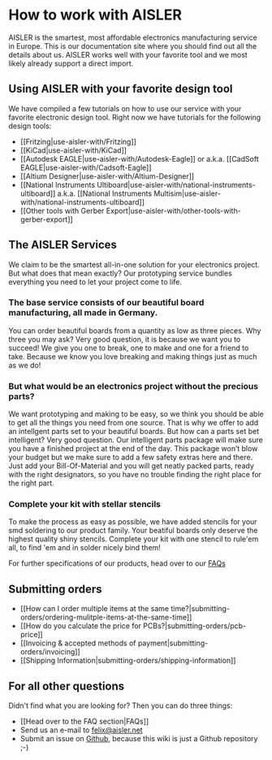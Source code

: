 # How to work with AISLER

AISLER is the smartest, most affordable electronics manufacturing service in Europe. This is our documentation site where you should find out all the details about us. AISLER works well with your favorite tool and we most likely already support a direct import.

## Using AISLER with your favorite design tool
We have compiled a few tutorials on how to use our service with your favorite electronic design tool. Right now we have tutorials for the following design tools:

- [[Fritzing|use-aisler-with/Fritzing]]
- [[KiCad|use-aisler-with/KiCad]]
- [[Autodesk EAGLE|use-aisler-with/Autodesk-Eagle]] or a.k.a. [[CadSoft EAGLE|use-aisler-with/Cadsoft-Eagle]]
- [[Altium Designer|use-aisler-with/Altium-Designer]]
- [[National Instruments Ultiboard|use-aisler-with/national-instruments-ultiboard]] a.k.a. [[National Instruments Multisim|use-aisler-with/national-instruments-ultiboard]]
- [[Other tools with Gerber Export|use-aisler-with/other-tools-with-gerber-export]]

## The AISLER Services ##

We claim to be the smartest all-in-one solution for your electronics project. But what does that mean exactly?
Our prototyping service bundles everything you need to let your project come to life.

### The base service consists of our beautiful board manufacturing, all made in Germany. ###

You can order beautiful boards from a quantity as low as three pieces. Why three you may ask? Very good question, it is because we want you to succeed! We give you one to break, one to make and one for a friend to take. Because we know you love breaking and making things just as much as we do!

### But what would be an electronics project without the precious parts? ###

We want prototyping and making to be easy, so we think you should be able to get all the things you need from one source. That is why we offer to add an intellgent parts set to your beautiful boards. But how can a parts set bet intelligent? Very good question. Our intelligent parts package will make sure you have a finished project at the end of the day. This package won’t blow your budget but we make sure to add a few safety extras here and there. 
Just add your Bill-Of-Material and you will get neatly packed parts, ready with the right designators, so you have no trouble finding the right place for the right part.

### Complete your kit with stellar stencils ###

To make the process as easy as possible, we have added stencils for your smd soldering to our product family. Your beatiful boards only deserve the highest quality shiny stencils. Complete your kit with one stencil to rule'em all, to find 'em and in solder nicely bind them!

For further specifications of our products, head over to our [FAQs](https://go.aisler.net/wiki/FAQs)

## Submitting orders
- [[How can I order multiple items at the same time?|submitting-orders/ordering-mulitple-items-at-the-same-time]]
- [[How do you calculate the price for PCBs?|submitting-orders/pcb-price]]
- [[Invoicing & accepted methods of payment|submitting-orders/invoicing]]
- [[Shipping Information|submitting-orders/shipping-information]]



## For all other questions ##
Didn't find what you are looking for? Then you can do three things:

- [[Head over to the FAQ section|FAQs]]
- Send us an e-mail to [felix@aisler.net](mailto:felix@aisler.net)
- Submit an issue on [Github](https://github.com/AislerHQ/aisler-wiki), because this wiki is just a Github repository ;-)
